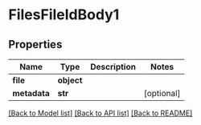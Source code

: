 # FilesFileIdBody1

## Properties
Name | Type | Description | Notes
------------ | ------------- | ------------- | -------------
**file** | **object** |  | 
**metadata** | **str** |  | [optional] 

[[Back to Model list]](../README.md#documentation-for-models) [[Back to API list]](../README.md#documentation-for-api-endpoints) [[Back to README]](../README.md)

